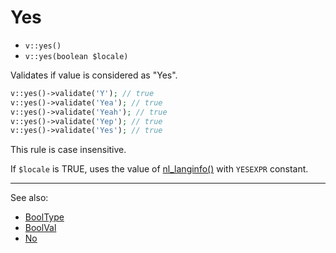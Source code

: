 # Yes

- `v::yes()`
- `v::yes(boolean $locale)`

Validates if value is considered as "Yes".

```php
v::yes()->validate('Y'); // true
v::yes()->validate('Yea'); // true
v::yes()->validate('Yeah'); // true
v::yes()->validate('Yep'); // true
v::yes()->validate('Yes'); // true
```

This rule is case insensitive.

If `$locale` is TRUE, uses the value of [nl_langinfo()](http://php.net/nl_langinfo) with `YESEXPR` constant.

***
See also:

  * [BoolType](BoolType.md)
  * [BoolVal](BoolVal.md)
  * [No](No.md)
